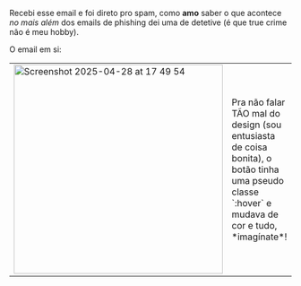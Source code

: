 Recebi esse email e foi direto pro spam, como **amo** saber o que acontece *no mais além* dos emails de phishing dei uma de detetive (é que true crime não é meu hobby).

O email em si:

<table border="0" border="1px solid #ffffff">
 <tr>
    <td><img width="373" alt="Screenshot 2025-04-28 at 17 49 54" src="https://github.com/user-attachments/assets/6f954cc9-8bb9-430c-a566-9dacff5a7eee" /></td>
    <td>Pra não falar TÃO mal do design (sou entusiasta de coisa bonita), o botão tinha uma pseudo classe `:hover` e mudava de cor e tudo, *imagínate*!</td>
 </tr>
</table>











